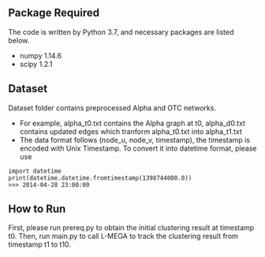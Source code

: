 ## Package Required
The code is written by Python 3.7, and necessary packages are listed below.
- numpy 1.14.6
- scipy 1.2.1

## Dataset
Dataset folder contains preprocessed Alpha and OTC networks.
- For example, alpha_t0.txt contains the Alpha graph at t0, alpha_d0.txt contains updated edges which tranform alpha_t0.txt into alpha_t1.txt
- The data format follows (node_u, node_v, timestamp), the timestamp is encoded with Unix Timestamp. To convert it into datetime format, please use
```
import datetime
print(datetime.datetime.fromtimestamp(1398744000.0))
>>> 2014-04-28 23:00:00
```

## How to Run
First, please run prereq.py to obtain the initial clustering result at timestamp t0.
Then, run main.py to call L-MEGA to track the clustering result from timestamp t1 to t10.
